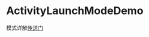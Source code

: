 # ActivityLaunchModeDemo

模式详解[传送门]



















[传送门]:https://github.com/yangsanning/Keep/blob/master/Android%20%E5%9F%BA%E7%A1%80/02.%E5%9B%9B%E7%A7%8D%E5%90%AF%E5%8A%A8%E6%A8%A1%E5%BC%8F%E4%BB%A5%E5%8F%8A%E4%BD%BF%E7%94%A8%E5%9C%BA%E6%99%AF.md